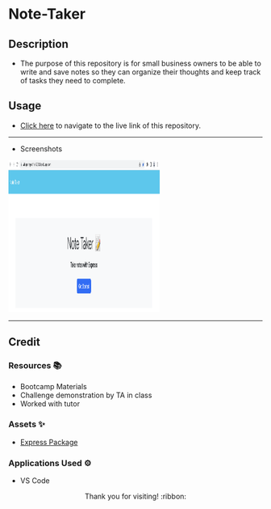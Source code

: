 # Note-Taker

## Description

- The purpose of this repository is for small business owners to be able to write and save notes so they can organize their thoughts and keep track of tasks they need to complete.


## Usage

- [Click here](*) to navigate to the live link of this repository.

---------------------------

- Screenshots

<img src="./demo-images/demo1.png" width="300" height="300">

---------------------------

## Credit

### Resources :books:
- Bootcamp Materials
- Challenge demonstration by TA in class
- Worked with tutor

### Assets :sparkles:
- [Express Package](https://www.npmjs.com/package/express/v/4.16.4)

### Applications Used :gear:
- VS Code

<p align="center">Thank you for visiting! :ribbon:</p>